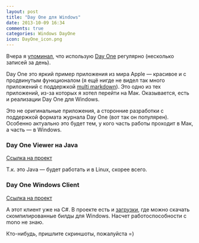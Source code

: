 ```yaml
---
layout: post
title: "Day One для Windows"
date: 2013-10-09 16:34
comments: true
categories: Windows DayOne
icon: DayOne_icon.png
---
```

Вчера я [упоминал](/blog/2013/10/08/diary-ios/), что использую [Day One](https://itunes.apple.com/us/app/day-one/id422304217) регулярно (несколько записей за день).

Day One это яркий пример приложения из мира Apple — красивое и с продвинутым функционалом (я ещё нигде не видел так много приложений с поддержкой [multi markdown](http://paul.elms.pro/blog/2013/08/23/calca-markdown-spreadsheet/)). Это одно из тех приложений, из-за которых я хотел перейти на Мак. Оказывается, есть и реализации Day One для Windows.

Это не оригинальные приложения, а сторонние разработки с поддержкой формата журнала Day One (вот так он популярен). Особенно актуально это будет тем, у кого часть работы проходит в Мак, а часть — в Windows.

### Day One Viewer на Java

[Ссылка на проект](https://github.com/gregryork/DayOneViewer)

Т.к. это Java — будет работать и в Linux, скорее всего.

### Day One Windows Client

[Ссылка на проект](https://bitbucket.org/nullstein/day-one-windows-client)

А этот клиент уже на C#. В проекте есть и [загрузки](https://bitbucket.org/nullstein/day-one-windows-client/downloads), где можно скачать скомпилированные билды для Windows. Насчет работоспособности с mono не знаю.

Кто-нибудь, пришлите скриншоты, пожалуйста =)